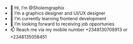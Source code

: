 - 👋 Hi, I’m @Sholemgraphix
- 👀 I’m a graphics designer and UI/UX designer 
- 🌱 I’m currently learning frontend development 
- 💞️ I’m looking forward to receiving job opportunies  
- 📫 Reach me via my mobile number +2348130708913 or +2348135058451

<!---
Sholemgraphix/Sholemgraphix is a ✨ special ✨ repository because its `README.md` (this file) appears on your GitHub profile.
You can click the Preview link to take a look at your changes.
--->
